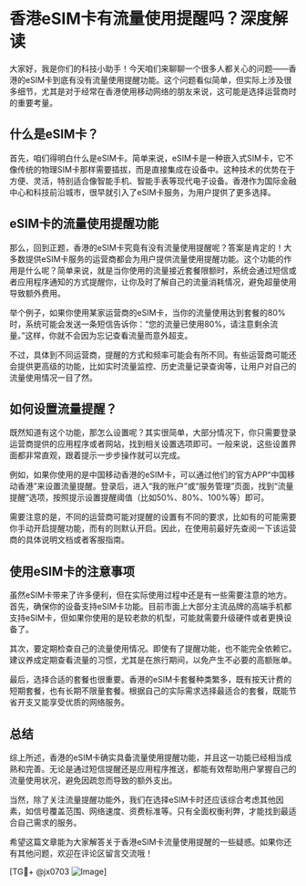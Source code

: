 # 香港eSIM卡有流量使用提醒吗？深度解读

大家好，我是你们的科技小助手！今天咱们来聊聊一个很多人都关心的问题——香港的eSIM卡到底有没有流量使用提醒功能。这个问题看似简单，但实际上涉及很多细节，尤其是对于经常在香港使用移动网络的朋友来说，这可能是选择运营商时的重要考量。

## 什么是eSIM卡？

首先，咱们得明白什么是eSIM卡。简单来说，eSIM卡是一种嵌入式SIM卡，它不像传统的物理SIM卡那样需要插拔，而是直接集成在设备中。这种技术的优势在于方便、灵活，特别适合像智能手机、智能手表等现代电子设备。香港作为国际金融中心和科技前沿城市，很早就引入了eSIM卡服务，为用户提供了更多选择。

## eSIM卡的流量使用提醒功能

那么，回到正题，香港的eSIM卡究竟有没有流量使用提醒呢？答案是肯定的！大多数提供eSIM卡服务的运营商都会为用户提供流量使用提醒功能。这个功能的作用是什么呢？简单来说，就是当你使用的流量接近套餐限额时，系统会通过短信或者应用程序通知的方式提醒你，让你及时了解自己的流量消耗情况，避免超量使用导致额外费用。

举个例子，如果你使用某家运营商的eSIM卡，当你的流量使用达到套餐的80%时，系统可能会发送一条短信告诉你：“您的流量已使用80%，请注意剩余流量。”这样，你就不会因为忘记查看流量而意外超支。

不过，具体到不同运营商，提醒的方式和频率可能会有所不同。有些运营商可能还会提供更高级的功能，比如实时流量监控、历史流量记录查询等，让用户对自己的流量使用情况一目了然。

## 如何设置流量提醒？

既然知道有这个功能，那怎么设置呢？其实很简单，大部分情况下，你只需要登录运营商提供的应用程序或者网站，找到相关设置选项即可。一般来说，这些设置界面都非常直观，跟着提示一步步操作就可以完成。

例如，如果你使用的是中国移动香港的eSIM卡，可以通过他们的官方APP“中国移动香港”来设置流量提醒。登录后，进入“我的账户”或“服务管理”页面，找到“流量提醒”选项，按照提示设置提醒阈值（比如50%、80%、100%等）即可。

需要注意的是，不同的运营商可能对提醒的设置有不同的要求，比如有的可能需要你手动开启提醒功能，而有的则默认开启。因此，在使用前最好先查阅一下该运营商的具体说明文档或者客服指南。

## 使用eSIM卡的注意事项

虽然eSIM卡带来了许多便利，但在实际使用过程中还是有一些需要注意的地方。首先，确保你的设备支持eSIM卡功能。目前市面上大部分主流品牌的高端手机都支持eSIM卡，但如果你使用的是较老款的机型，可能就需要升级硬件或者更换设备了。

其次，要定期检查自己的流量使用情况。即使有了提醒功能，也不能完全依赖它。建议养成定期查看流量的习惯，尤其是在旅行期间，以免产生不必要的高额账单。

最后，选择合适的套餐也很重要。香港的eSIM卡套餐种类繁多，既有按天计费的短期套餐，也有长期不限量套餐。根据自己的实际需求选择最适合的套餐，既能节省开支又能享受优质的网络服务。

## 总结

综上所述，香港的eSIM卡确实具备流量使用提醒功能，并且这一功能已经相当成熟和完善。无论是通过短信提醒还是应用程序推送，都能有效帮助用户掌握自己的流量使用状况，避免因疏忽而导致的额外支出。

当然，除了关注流量提醒功能外，我们在选择eSIM卡时还应该综合考虑其他因素，如信号覆盖范围、网络速度、资费标准等。只有全面权衡利弊，才能找到最适合自己需求的服务。

希望这篇文章能为大家解答关于香港eSIM卡流量使用提醒的一些疑惑。如果你还有其他问题，欢迎在评论区留言交流哦！

[TG💪+ @jx0703 ![Image](https://github.com/user-attachments/assets/dbca1d08-cadb-493c-b0ec-ad6f7a83f270)]